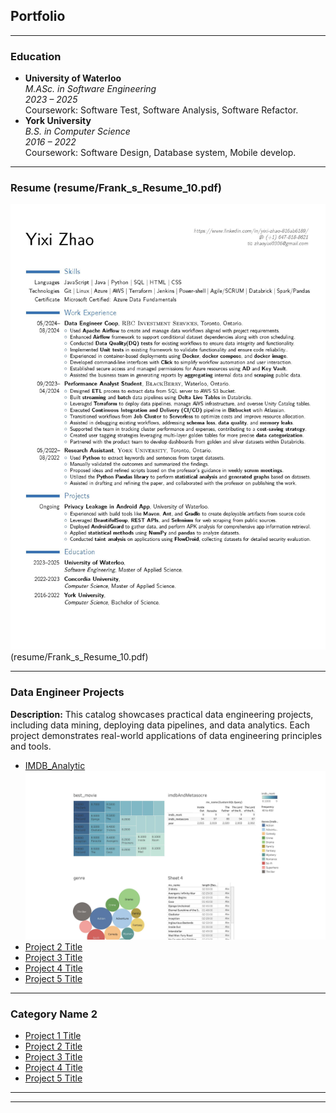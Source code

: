 ## Portfolio

---
### Education
- **University of Waterloo**  
  *M.ASc. in Software Engineering*  
  *2023 – 2025*  
  Coursework: Software Test, Software Analysis, Software Refactor.
- **York University**  
  *B.S. in Computer Science*  
  *2016 – 2022*  
  Coursework: Software Design, Database system, Mobile develop.

---
### Resume (resume/Frank_s_Resume_10.pdf)
<img src="resume/Frank_s_Resume_10.jpg?raw=true"/>(resume/Frank_s_Resume_10.pdf)

---
### Data Engineer Projects
**Description:** This catalog showcases practical data engineering projects, including data mining, deploying data pipelines, and data analytics. Each project demonstrates real-world applications of data engineering principles and tools.
- [IMDB_Analytic](https://github.com/FrankZhaoYX/imdb_analytic)
  <img src="/images/imdb_analytic.jpg?raw=true"/>
- [Project 2 Title](http://example.com/)
- [Project 3 Title](http://example.com/)
- [Project 4 Title](http://example.com/)
- [Project 5 Title](http://example.com/)


<!-- [Data Engineer related](/data_engineer_related_page)
<img src="/images/imdb_analytic.jpg?raw=true"/>

---
[Python Focused](/pdf/sample_presentation.pdf)
<img src="images/dummy_thumbnail.jpg?raw=true"/>

---
[Thesis progression](http://example.com/)
<img src="images/dummy_thumbnail.jpg?raw=true"/> -->

---

### Category Name 2

- [Project 1 Title](http://example.com/)
- [Project 2 Title](http://example.com/)
- [Project 3 Title](http://example.com/)
- [Project 4 Title](http://example.com/)
- [Project 5 Title](http://example.com/)

---




---
